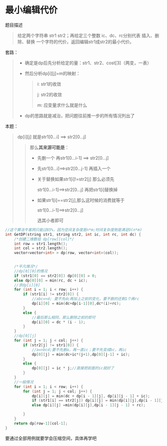 # 最小编辑代价

题目描述

> 给定两个字符串 str1 str2；再给定三个整数 ic、dc、rc分别代表 插入、删除、替换 一个字符的代价，返回编辑str1成str2的最小代价。

套路：

> * 确定是dp后先分析给定的量：str1、str2、cost[3]（两变，一表）
>
> * 然后分析dp\[i][j]=m的映射：
>
>   > i:	str1的收敛
>   >
>   > j:	str2的收敛
>   >
>   > m: 	应变量求什么就是什么
>
> * dp的思路就是减治，把问题往前推一步的所有情况列出了

本题：

> dp\[i][j] 就是str1[0...i]	\==> str2[0...j]
>
> > 那么**其来源可能是**：
> >
> > * 先删一个	再str1[0...i-1] \==> str2[0...j]
> >
> > * 先str1[0...i]\==>str2[0...j-1]     再插入一个
> >
> > * 关于替换如果str1[i]!=str2[j] 那么必须先
> >
> >   str1[0...i-1]\==>str2[0...j]	再把str1[i]替换掉
> >
> > * 如果str1[i]==str2[j],那么这时候的消费就等于
> >
> >   str1[0...i-1]\==>str2[0...j]
> >
> >   选其小者即可



```cpp
//这个算法牛客网只能过85%，因为空间复杂度是n*m;时间复杂度倒是满足O(n*m)
int GetDP(string str1, string str2, int ic, int rc, int dc) {
    /*创建二维数组 dp[row][col]*/
	int row = str1.length();
	int col = str2.length();
	vector<vector<int> > dp(row, vector<int>(col));

	
    /*平凡情况*/
    //dp[0][0]的情况
	if (str1[0] == str2[0]) dp[0][0] = 0;
	else dp[0][0] = min(rc, dc + ic);
	//求dp[i][0]
	for (int i = 1; i < row; i++) {
		if (str1[i] != str2[0]) {
            //abc=>d; 要不先dc再加上之前的变化，要不删的还剩1个再rc
			dp[i][0] = min(dc+dp[i-1][0],dc*(i)+rc);
		}
		else {
            //最后那么相同，那么删除之前的即可
			dp[i][0] = dc * (i - 1);
		}
	}
	//dp[0][j]
	for (int j = 1; j < col; j++) {
		if (str2[j] != str1[0]) {
            //a=>bcd;要不先删a，再一直ic；要不先变成bc，再ic
			dp[0][j] = min(dc+ic*(j+1),dp[0][j-1] + ic);
		}
		else {
			dp[0][j] = ic * j;//直接把前面的ic就好了
		}
	}
	//一般情况
	for (int i = 1; i < row; i++) {
		for (int j = 1; j < col; j++) {
			dp[i][j] = min(dc + dp[i - 1][j], dp[i][j - 1] + ic);
			if (str1[i] == str2[j]) dp[i][j] = min(dp[i][j],dp[i - 1][j - 1]);
			else dp[i][j] =min(dp[i][j],dp[i - 1][j - 1] + rc);

		}
	}
	return dp[row-1][col-1];
}
```

要通过全部用例就要学会压缩空间，具体再学吧